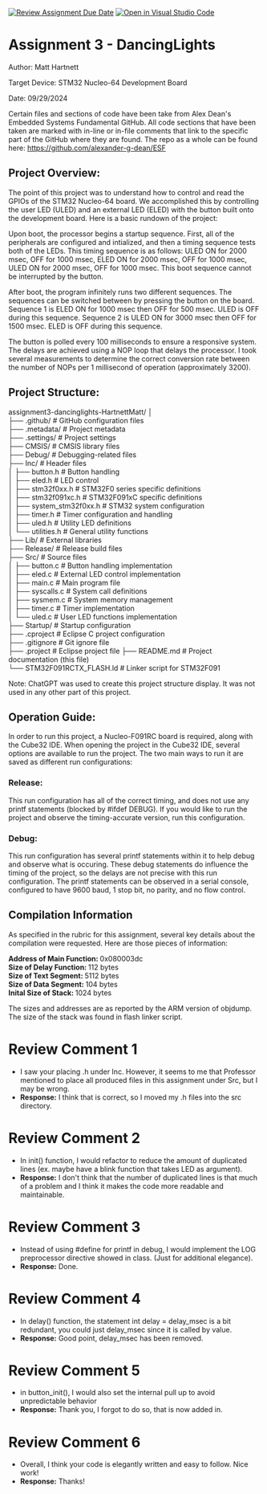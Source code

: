 [![Review Assignment Due Date](https://classroom.github.com/assets/deadline-readme-button-22041afd0340ce965d47ae6ef1cefeee28c7c493a6346c4f15d667ab976d596c.svg)](https://classroom.github.com/a/3ppgcYRu)
[![Open in Visual Studio Code](https://classroom.github.com/assets/open-in-vscode-2e0aaae1b6195c2367325f4f02e2d04e9abb55f0b24a779b69b11b9e10269abc.svg)](https://classroom.github.com/online_ide?assignment_repo_id=16174685&assignment_repo_type=AssignmentRepo)
# Assignment 3 - DancingLights
Author: Matt Hartnett

Target Device: STM32 Nucleo-64 Development Board

Date: 09/29/2024

Certain files and sections of code have been take from Alex Dean's Embedded Systems Fundamental GitHub. All code sections that have been taken are marked with in-line or in-file comments that link to the specific part of the GitHub where they are found. The repo as a whole can be found here: https://github.com/alexander-g-dean/ESF

## Project Overview:
The point of this project was to understand how to control and read the GPIOs of the STM32 Nucleo-64 board. We accomplished this by controlling the user LED (ULED) and an external LED (ELED) with the button built onto the development board. Here is a basic rundown of the project:

Upon boot, the processor begins a startup sequence. First, all of the peripherals are configured and intialized, and then a timing sequence tests both of the LEDs. This timing sequence is as follows: ULED  ON for 2000 msec, OFF for 1000 msec, ELED ON for 2000 msec, OFF for 1000 msec, ULED ON for 2000 msec, OFF for 1000 msec. This boot sequence cannot be interrupted by the button.

After boot, the program infinitely runs two different sequences. The sequences can be switched between by pressing the button on the board. Sequence 1 is ELED ON for 1000 msec then OFF for 500 msec. ULED is OFF during this sequence. Sequence 2 is ULED ON for 3000 msec then OFF for 1500 msec. ELED is OFF during this sequence.

The button is polled every 100 milliseconds to ensure a responsive system. The delays are achieved using a NOP loop that delays the processor. I took several measurements to determine the correct conversion rate between the number of NOPs per 1 millisecond of operation (approximately 3200).

## Project Structure:
assignment3-dancinglights-HartnettMatt/
│ <br>
├── .github/ # GitHub configuration files <br>
├── .metadata/ # Project metadata <br>
├── .settings/ # Project settings <br>
├── CMSIS/ # CMSIS library files <br>
├── Debug/ # Debugging-related files <br>
├── Inc/ # Header files <br>
│ ├── button.h # Button handling <br>
│ ├── eled.h # LED control <br>
│ ├── stm32f0xx.h # STM32F0 series specific definitions <br>
│ ├── stm32f091xc.h # STM32F091xC specific definitions <br>
│ ├── system_stm32f0xx.h # STM32 system configuration <br>
│ ├── timer.h # Timer configuration and handling <br>
│ ├── uled.h # Utility LED definitions <br>
│ └── utilities.h # General utility functions <br>
├── Lib/ # External libraries <br>
├── Release/ # Release build files <br>
├── Src/ # Source files <br>
│ ├── button.c # Button handling implementation <br>
│ ├── eled.c # External LED control implementation <br>
│ ├── main.c # Main program file <br>
│ ├── syscalls.c # System call definitions <br>
│ ├── sysmem.c # System memory management <br>
│ ├── timer.c # Timer implementation <br>
│ └── uled.c # User LED functions implementation <br>
├── Startup/ # Startup configuration <br>
├── .cproject # Eclipse C project configuration <br>
├── .gitignore # Git ignore file <br>
├── .project # Eclipse project file
├── README.md # Project documentation (this file) <br>
└── STM32F091RCTX_FLASH.ld # Linker script for STM32F091 <br>

Note: ChatGPT was used to create this project structure display. It was not used in any other part of this project.

## Operation Guide:
In order to run this project, a Nucleo-F091RC board is required, along with the Cube32 IDE. When opening the project in the Cube32 IDE, several options are available to run the project. The two main ways to run it are saved as different run configurations:
### Release:
This run configuration has all of the correct timing, and does not use any printf statements (blocked by #ifdef DEBUG). If you would like to run the project and observe the timing-accurate version, run this configuration.
### Debug:
This run configuration has several printf statements within it to help debug and observe what is occuring. These debug statements do influence the timing of the project, so the delays are not precise with this run configuration. The printf statements can be observed in a serial console, configured to have 9600 baud, 1 stop bit, no parity, and no flow control.

## Compilation Information
As specified in the rubric for this assignment, several key details about the compilation were requested. Here are those pieces of information:

<b>Address of Main Function: </b> 0x080003dc<br>
<b>Size of Delay Function: </b> 112 bytes<br>
<b>Size of Text Segment: </b> 5112 bytes<br>
<b>Size of Data Segment: </b> 104 bytes<br>
<b>Inital Size of Stack: </b> 1024 bytes<br>

The sizes and addresses are as reported by the ARM version of objdump. The size of the stack was found in flash linker script.

# Review Comment 1
* I saw your placing .h under Inc. However, it seems to me that Professor mentioned to place all produced files in this assignment under Src, but I may be wrong.
* <b>Response:</b> I think that is correct, so I moved my .h files into the src directory.
# Review Comment 2
* In init() function, I would refactor to reduce the amount of duplicated lines (ex. maybe have a blink function that takes LED as argument).
* <b>Response:</b> I don't think that the number of duplicated lines is that much of a problem and I think it makes the code more readable and maintainable.
# Review Comment 3
* Instead of using #define for printf in debug, I would implement the LOG preprocessor directive showed in class. (Just for additional elegance).
* <b>Response:</b> Done.
# Review Comment 4
* In delay() function, the statement int delay = delay_msec is a bit redundant, you could just delay_msec since it is called by value.
* <b>Response:</b> Good point, delay_msec has been removed.
# Review Comment 5
* in button_init(), I would also set the internal pull up to avoid unpredictable behavior
* <b>Response:</b> Thank you, I forgot to do so, that is now added in.
# Review Comment 6
* Overall, I think your code is elegantly written and easy to follow. Nice work!
* <b>Response:</b> Thanks!
